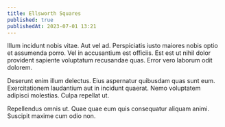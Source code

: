 ```yaml
---
title: Ellsworth Squares
published: true
publishedAt: 2023-07-01 13:21
---
```


Illum incidunt nobis vitae. Aut vel ad. Perspiciatis iusto maiores nobis optio et assumenda porro. Vel in accusantium est officiis. Est est ut nihil dolor provident sapiente voluptatum recusandae quas. Error vero laborum odit dolorem.

Deserunt enim illum delectus. Eius aspernatur quibusdam quas sunt eum. Exercitationem laudantium aut in incidunt quaerat. Nemo voluptatem adipisci molestias. Culpa repellat ut.

Repellendus omnis ut. Quae quae eum quis consequatur aliquam animi. Suscipit maxime cum odio non.